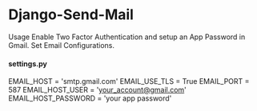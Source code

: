 # Django-Send-Mail

Usage
Enable Two Factor Authentication and setup an App Password in Gmail.
Set Email Configurations.
#### settings.py
EMAIL_HOST = 'smtp.gmail.com'
EMAIL_USE_TLS = True
EMAIL_PORT = 587
EMAIL_HOST_USER = 'your_account@gmail.com'
EMAIL_HOST_PASSWORD = 'your app password'
